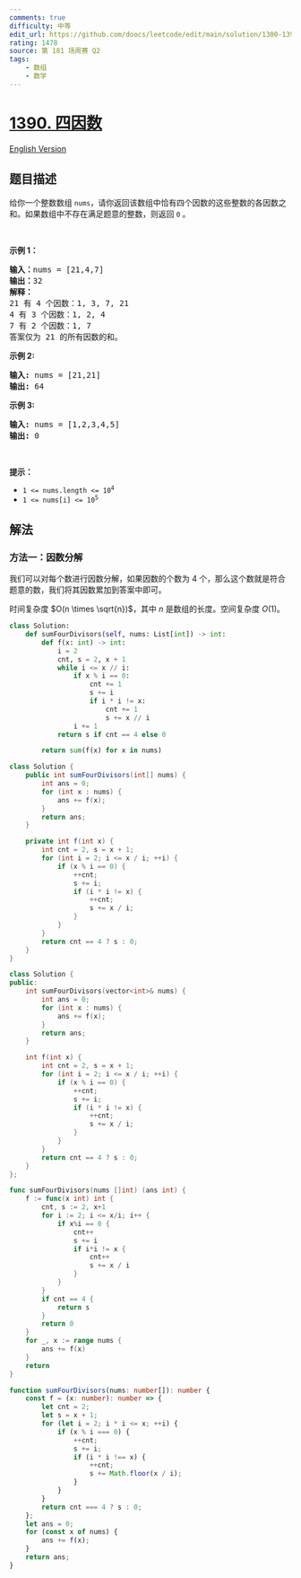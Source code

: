 ```yaml
---
comments: true
difficulty: 中等
edit_url: https://github.com/doocs/leetcode/edit/main/solution/1300-1399/1390.Four%20Divisors/README.md
rating: 1478
source: 第 181 场周赛 Q2
tags:
    - 数组
    - 数学
---
```


# [1390. 四因数](https://leetcode.cn/problems/four-divisors)

[English Version](/solution/1300-1399/1390.Four%20Divisors/README_EN.md)

## 题目描述

<!-- 这里写题目描述 -->

<p>给你一个整数数组 <code>nums</code>，请你返回该数组中恰有四个因数的这些整数的各因数之和。如果数组中不存在满足题意的整数，则返回 <code>0</code> 。</p>

<p>&nbsp;</p>

<p><strong>示例 1：</strong></p>

<pre>
<strong>输入：</strong>nums = [21,4,7]
<strong>输出：</strong>32
<strong>解释：</strong>
21 有 4 个因数：1, 3, 7, 21
4 有 3 个因数：1, 2, 4
7 有 2 个因数：1, 7
答案仅为 21 的所有因数的和。
</pre>

<p><strong>示例 2:</strong></p>

<pre>
<strong>输入:</strong> nums = [21,21]
<strong>输出:</strong> 64
</pre>

<p><strong>示例 3:</strong></p>

<pre>
<strong>输入:</strong> nums = [1,2,3,4,5]
<strong>输出:</strong> 0</pre>

<p>&nbsp;</p>

<p><strong>提示：</strong></p>

<ul>
	<li><code>1 &lt;= nums.length &lt;= 10<sup>4</sup></code></li>
	<li><code>1 &lt;= nums[i] &lt;= 10<sup>5</sup></code></li>
</ul>

## 解法

### 方法一：因数分解

我们可以对每个数进行因数分解，如果因数的个数为 $4$ 个，那么这个数就是符合题意的数，我们将其因数累加到答案中即可。

时间复杂度 $O(n \times \sqrt{n})$，其中 $n$ 是数组的长度。空间复杂度 $O(1)$。

<!-- tabs:start -->

```python
class Solution:
    def sumFourDivisors(self, nums: List[int]) -> int:
        def f(x: int) -> int:
            i = 2
            cnt, s = 2, x + 1
            while i <= x // i:
                if x % i == 0:
                    cnt += 1
                    s += i
                    if i * i != x:
                        cnt += 1
                        s += x // i
                i += 1
            return s if cnt == 4 else 0

        return sum(f(x) for x in nums)
```

```java
class Solution {
    public int sumFourDivisors(int[] nums) {
        int ans = 0;
        for (int x : nums) {
            ans += f(x);
        }
        return ans;
    }

    private int f(int x) {
        int cnt = 2, s = x + 1;
        for (int i = 2; i <= x / i; ++i) {
            if (x % i == 0) {
                ++cnt;
                s += i;
                if (i * i != x) {
                    ++cnt;
                    s += x / i;
                }
            }
        }
        return cnt == 4 ? s : 0;
    }
}
```

```cpp
class Solution {
public:
    int sumFourDivisors(vector<int>& nums) {
        int ans = 0;
        for (int x : nums) {
            ans += f(x);
        }
        return ans;
    }

    int f(int x) {
        int cnt = 2, s = x + 1;
        for (int i = 2; i <= x / i; ++i) {
            if (x % i == 0) {
                ++cnt;
                s += i;
                if (i * i != x) {
                    ++cnt;
                    s += x / i;
                }
            }
        }
        return cnt == 4 ? s : 0;
    }
};
```

```go
func sumFourDivisors(nums []int) (ans int) {
	f := func(x int) int {
		cnt, s := 2, x+1
		for i := 2; i <= x/i; i++ {
			if x%i == 0 {
				cnt++
				s += i
				if i*i != x {
					cnt++
					s += x / i
				}
			}
		}
		if cnt == 4 {
			return s
		}
		return 0
	}
	for _, x := range nums {
		ans += f(x)
	}
	return
}
```

```ts
function sumFourDivisors(nums: number[]): number {
    const f = (x: number): number => {
        let cnt = 2;
        let s = x + 1;
        for (let i = 2; i * i <= x; ++i) {
            if (x % i === 0) {
                ++cnt;
                s += i;
                if (i * i !== x) {
                    ++cnt;
                    s += Math.floor(x / i);
                }
            }
        }
        return cnt === 4 ? s : 0;
    };
    let ans = 0;
    for (const x of nums) {
        ans += f(x);
    }
    return ans;
}
```

<!-- tabs:end -->

<!-- end -->
